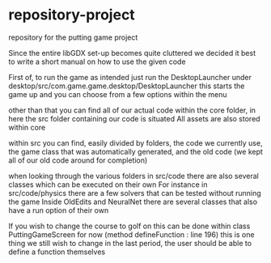 # repository-project
repository for the putting game project

Since the entire libGDX set-up becomes quite cluttered we decided it best to write a short manual on how to use the given code

First of, to run the game as intended just run the DesktopLauncher under desktop/src/com.game.game.desktop/DesktopLauncher
this starts the game up and you can choose from a few options within the menu

other than that you can find all of our actual code within the core folder, in here the src folder containing our code is situated
All assets are also stored within core

within src you can find, easily divided by folders, the code we currently use, the game class that was automatically generated,
and the old code (we kept all of our old code around for completion)

when looking through the various folders in src/code there are also several classes which can be executed on their own
For instance in src/code/physics there are a few solvers that can be tested without running the game
Inside OldEdits and NeuralNet there are several classes that also have a run option of their own

If you wish to change the course to golf on this can be done within class PuttingGameScreen for now (method defineFunction : line 196)
this is one thing we still wish to change in the last period, the user should be able to define a function themselves

